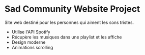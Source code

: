 # Sad Community Website Project

Site web destiné pour les personnes qui aiment les sons tristes.

- Utilise l'API Spotify
- Récupère les musiques dans une playlist et les affiche
- Design moderne
- Animations scrolling

